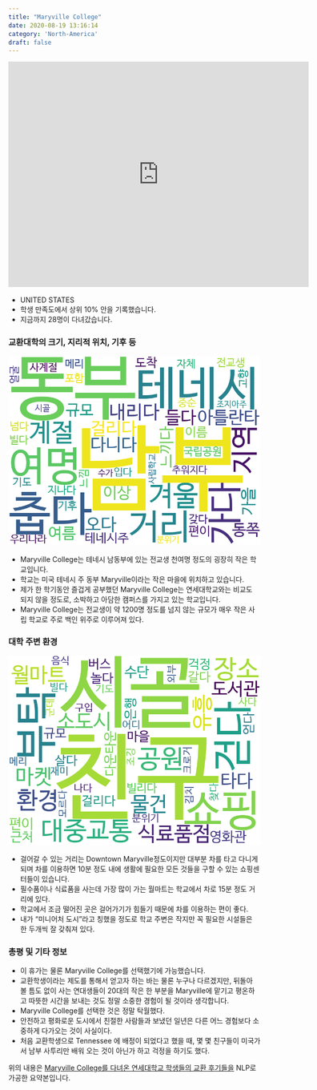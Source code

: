 ```yaml
---
title: "Maryville College"
date: 2020-08-19 13:16:14
category: 'North-America'
draft: false
---
```


<iframe
width="600"
height="450"
frameborder="0" style="border:0"
src="https://www.google.com/maps/embed/v1/place?key=AIzaSyC9e1AME-pVmWC4hBpFdu5S4dKzyepa3HQ&q=Maryville+College&center=35.751416600000006,-83.9641634&zoom=14" allowfullscreen>
</iframe>

* UNITED STATES
* 학생 만족도에서 상위 10% 안을 기록했습니다.
* 지금까지 28명이 다녀갔습니다. 

### 교환대학의 크기, 지리적 위치, 기후 등

![gen_info-WordCloud](../univ_wordclouds_okt/gen_info/US000104_gen_info_okt.png)

* Maryville College는 테네시 남동부에 있는 전교생 천여명 정도의 굉장히 작은 학교입니다.
* 학교는 미국 테네시 주 동부 Maryville이라는 작은 마을에 위치하고 있습니다.
* 제가 한 학기동안 즐겁게 공부했던 Maryville College는 연세대학교와는 비교도 되지 않을 정도로, 소박하고 아담한 캠퍼스를 가지고 있는 학교입니다.
* Maryville College는 전교생이 약 1200명 정도를 넘지 않는 규모가 매우 작은 사립 학교로 주로 백인 위주로 이루어져 있다.


### 대학 주변 환경

![env_info-WordCloud](../univ_wordclouds_okt/env_info/US000104_env_info_okt.png)

* 걸어갈 수 있는 거리는 Downtown Maryville정도이지만 대부분 차를 타고 다니게 되며 차를 이용하면 10분 정도 내에 생활에 필요한 모든 것들을 구할 수 있는 쇼핑센터들이 있습니다.
* 필수품이나 식료품을 사는데 가장 많이 가는 월마트는 학교에서 차로 15분 정도 거리에 있다.
* 학교에서 조금 떨어진 곳은 걸어가기가 힘들기 때문에 차를 이용하는 편이 좋다.
* 내가 “미니어처 도시”라고 칭했을 정도로 학교 주변은 작지만 꼭 필요한 시설들은 한 두개씩 잘 갖춰져 있다.


### 총평 및 기타 정보 
* 이 휴가는 물론 Maryville College를 선택했기에 가능했습니다.
* 교환학생이라는 제도를 통해서 얻고자 하는 바는 물론 누구나 다르겠지만, 뒤돌아 볼 틈도 없이 사는 연대생들이 20대의 작은 한 부분을 Maryville에 맡기고 평온하고 따뜻한 시간을 보내는 것도 정말 소중한 경험이 될 것이라 생각합니다.
* Maryville College를 선택한 것은 정말 탁월했다.
* 안전하고 평화로운 도시에서 친절한 사람들과 보냈던 일년은 다른 어느 경험보다 소중하게 다가오는 것이 사실이다.
* 처음 교환학생으로 Tennessee 에 배정이 되었다고 했을 때, 몇 몇 친구들이 미국가서 남부 사투리만 배워 오는 것이 아닌가 하고 걱정을 하기도 했다.


위의 내용은 [Maryville College를 다녀온 연세대학교 학생들의 교환 후기들을](http://oia.yonsei.ac.kr/partner/expReport.asp?ucode=US000104&bgbn=A) NLP로 가공한 요약본입니다. 
